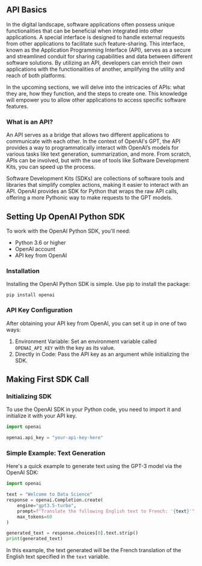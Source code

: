 ## API Basics

In the digital landscape, software applications often possess unique functionalities that can be beneficial when integrated into other applications. A special interface is designed to handle external requests from other applications to facilitate such feature-sharing. This interface, known as the Application Programming Interface (API), serves as a secure and streamlined conduit for sharing capabilities and data between different software solutions. By utilizing an API, developers can enrich their own applications with the functionalities of another, amplifying the utility and reach of both platforms.

In the upcoming sections, we will delve into the intricacies of APIs: what they are, how they function, and the steps to create one. This knowledge will empower you to allow other applications to access specific software features.

### What is an API?

An API serves as a bridge that allows two different applications to communicate with each other. In the context of OpenAI's GPT, the API provides a way to programmatically interact with OpenAI’s models for various tasks like text generation, summarization, and more. From scratch, APIs can be involved, but with the use of tools like Software Development Kits, you can speed up the process.

Software Development Kits (SDKs) are collections of software tools and libraries that simplify complex actions, making it easier to interact with an API. OpenAI provides an SDK for Python that wraps the raw API calls, offering a more Pythonic way to make requests to the GPT models.

## Setting Up OpenAI Python SDK

To work with the OpenAI Python SDK, you'll need:

- Python 3.6 or higher
- OpenAI account
- API key from OpenAI

### Installation

Installing the OpenAI Python SDK is simple. Use pip to install the package:

```shell
pip install openai
```

### API Key Configuration

After obtaining your API key from OpenAI, you can set it up in one of two ways:

1. Environment Variable: Set an environment variable called `OPENAI_API_KEY` with the key as its value.
2. Directly in Code: Pass the API key as an argument while initializing the SDK.

## Making First SDK Call

### Initializing SDK

To use the OpenAI SDK in your Python code, you need to import it and initialize it with your API key.

```python
import openai

openai.api_key = "your-api-key-here"
```

### Simple Example: Text Generation

Here's a quick example to generate text using the GPT-3 model via the OpenAI SDK:

```python
import openai

text = "Welcome to Data Science"
response = openai.Completion.create(
    engine="gpt3.5-turbo",
    prompt=f"Translate the following English text to French: '{text}'",
    max_tokens=60
)

generated_text = response.choices[0].text.strip()
print(generated_text)
```

In this example, the text generated will be the French translation of the English text specified in the `text` variable.

